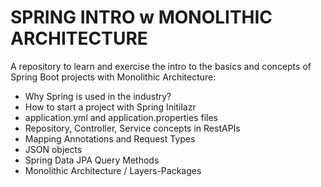 # SPRING INTRO w MONOLITHIC ARCHITECTURE

A repository to learn and exercise the intro to the basics and concepts of Spring Boot projects with Monolithic Architecture:

* Why Spring is used in the industry?
* How to start a project with Spring Initilazr
* application.yml and application.properties files
* Repository, Controller, Service concepts in RestAPIs
* Mapping Annotations and Request Types
* JSON objects
* Spring Data JPA Query Methods
* Monolithic Architecture / Layers-Packages
